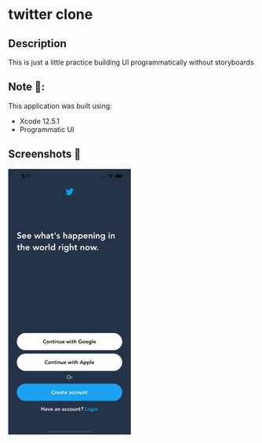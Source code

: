 # twitter clone

## Description
This is just a little practice building UI programmatically without storyboards

## Note 🚧:
This application was built using:
* Xcode 12.5.1
* Programmatic UI

## Screenshots 📲
<img align='left'  src="twitter-clone/Assets.xcassets/screen1.imageset/screen1.png"  width="250">


